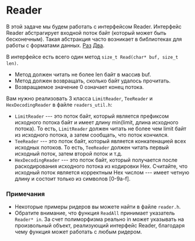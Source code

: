 # Reader

В этой задаче мы будем работать с интерфейсом Reader.
Интерфейс Reader абстрагирует входной поток байт (который может быть бесконечным).
Такая абстракция часто возникает в библиотеках для работы с форматами данных. [Раз](https://github.com/google/snappy/blob/master/snappy-sinksource.h#L111) [Два](https://developers.google.com/protocol-buffers/docs/reference/cpp/google.protobuf.io.zero_copy_stream).

В интерфейсе есть всего один метод `size_t Read(char* buf, size_t len)`.

* Метод должен читать не более len байт в массив buf.
* Метод должен возвращать, сколько байт удалось прочитать.
* Возвращаемое значение 0 означает конец потока.

Вам нужно реализовать 3 класса `LimitReader`, `TeeReader` и `HexDecodingReader` в файле `readers_util.h`:

* `LimitReader` --- это поток байт, который является префиксом исходного потока байт и имеет длину min(limit, длина исходного потока).
То есть, `LimitReader` должен читать не более чем limit байт из исходного потока,
а затем сообщать, что поток кончился.
* `TeeReader` --- это поток байт, который является конкатенацией всех исходных потоков.
То есть, `TeeReader` должен читать первый исходный поток, затем второй поток и т.д.
* `HexDecodingReader` --- это поток байт, который получается после раскодирования исходного потока из кодировки Hex.
Считайте, что исходный поток является корректным Hex числом --- имеет четную длину и состоит только из символов [0-9a-f].

### Примечания

* Некоторые примеры ридеров вы можете найти в файле `reader.h`.
* Обратите внимание, что функция `ReadAll` принимает указатель `Reader* in`.
За счет полиморфизма реально in может указывать на
произвольный объект, реализующий интерфейс Reader,
благодаря чему функция может работать с любым ридером.
